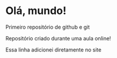 # Olá, mundo!
 Primeiro repositório de github e git

 Repositório criado durante uma aula online!
 
 Essa linha adicionei diretamente no site
 
